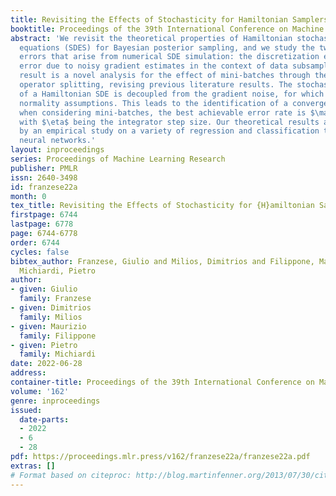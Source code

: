 ```yaml
---
title: Revisiting the Effects of Stochasticity for Hamiltonian Samplers
booktitle: Proceedings of the 39th International Conference on Machine Learning
abstract: 'We revisit the theoretical properties of Hamiltonian stochastic differential
  equations (SDES) for Bayesian posterior sampling, and we study the two types of
  errors that arise from numerical SDE simulation: the discretization error and the
  error due to noisy gradient estimates in the context of data subsampling. Our main
  result is a novel analysis for the effect of mini-batches through the lens of differential
  operator splitting, revising previous literature results. The stochastic component
  of a Hamiltonian SDE is decoupled from the gradient noise, for which we make no
  normality assumptions. This leads to the identification of a convergence bottleneck:
  when considering mini-batches, the best achievable error rate is $\mathcal{O}(\eta^2)$,
  with $\eta$ being the integrator step size. Our theoretical results are supported
  by an empirical study on a variety of regression and classification tasks for Bayesian
  neural networks.'
layout: inproceedings
series: Proceedings of Machine Learning Research
publisher: PMLR
issn: 2640-3498
id: franzese22a
month: 0
tex_title: Revisiting the Effects of Stochasticity for {H}amiltonian Samplers
firstpage: 6744
lastpage: 6778
page: 6744-6778
order: 6744
cycles: false
bibtex_author: Franzese, Giulio and Milios, Dimitrios and Filippone, Maurizio and
  Michiardi, Pietro
author:
- given: Giulio
  family: Franzese
- given: Dimitrios
  family: Milios
- given: Maurizio
  family: Filippone
- given: Pietro
  family: Michiardi
date: 2022-06-28
address:
container-title: Proceedings of the 39th International Conference on Machine Learning
volume: '162'
genre: inproceedings
issued:
  date-parts:
  - 2022
  - 6
  - 28
pdf: https://proceedings.mlr.press/v162/franzese22a/franzese22a.pdf
extras: []
# Format based on citeproc: http://blog.martinfenner.org/2013/07/30/citeproc-yaml-for-bibliographies/
---
```

